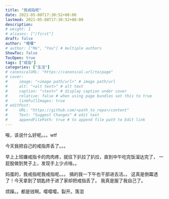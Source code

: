 ```yaml
---
title: "我戒指呢"
date: 2021-05-08T17:30:52+08:00
lastmod: 2021-05-08T17:30:52+08:00
description:
# weight: 1
# aliases: ["/first"]
draft: false
author: "嘟囔"
# author: ["Me", "You"] # multiple authors
ShowToc: false
TocOpen: true
tags: ["戒指"]
categories: ["生活"]
# canonicalURL: "https://canonical.url/to/page"
# cover:
#     image: "<image path/url>" # image path/url
#     alt: "<alt text>" # alt text
#     caption: "<text>" # display caption under cover
#     relative: false # when using page bundles set this to true
#     linkFullImages: true
# editPost:
#     URL: "https://github.com/<path_to_repo>/content"
#     Text: "Suggest Changes" # edit text
#     appendFilePath: true # to append file path to Edit link
---
```

唉，该说什么好呢。。。wtf

今天我把自己的戒指弄丢了。。。

早上上班嫌戒指卡的肉肉疼，就往下扒拉了扒拉，直到中午吃完饭溜达完了，
一屁股做到凳子上，发现手上少点啥。。

妈蛋的，我戒指呢我戒指呢。。。
搞的我一下午也干部进去活。。
这真是倒霉透了！今天拿到了钥匙终于进了家却把戒指丢了。
我真是服了我自己了。

烦躁。。都是钱啊。嘤嘤嘤。裂开。落泪